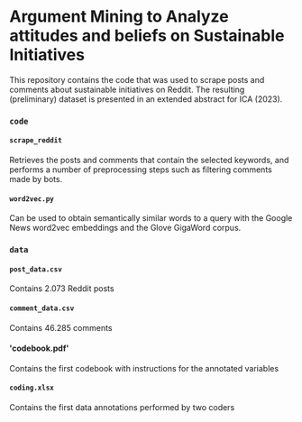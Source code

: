 # Argument Mining to Analyze attitudes and beliefs on Sustainable Initiatives

This repository contains the code that was used to scrape posts and comments about sustainable initiatives on Reddit. The resulting (preliminary) dataset is presented in an extended abstract for ICA (2023).

### `code`
#### `scrape_reddit`
Retrieves the posts and comments that contain the selected keywords, and performs a number of preprocessing steps such as filtering comments made by bots.

#### `word2vec.py`
Can be used to obtain semantically similar words to a query with the Google News word2vec embeddings and the Glove GigaWord corpus.

### `data`
#### `post_data.csv`
Contains 2.073 Reddit posts

#### `comment_data.csv`
Contains 46.285 comments 

#### 'codebook.pdf'
Contains the first codebook with instructions for the annotated variables

#### `coding.xlsx`
Contains the first data annotations performed by two coders

